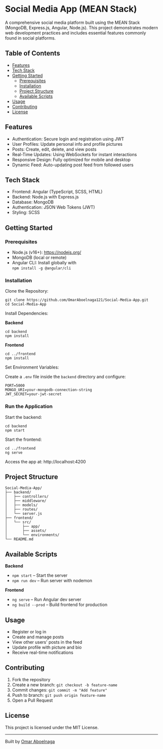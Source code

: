 # Social Media App (MEAN Stack)

A comprehensive social media platform built using the MEAN Stack (MongoDB, Express.js, Angular, Node.js). This project demonstrates modern web development practices and includes essential features commonly found in social platforms.

## Table of Contents
- [Features](#features)
- [Tech Stack](#tech-stack)
- [Getting Started](#getting-started)
  - [Prerequisites](#prerequisites)
  - [Installation](#installation)
  - [Project Structure](#project-structure)
  - [Available Scripts](#available-scripts)
- [Usage](#usage)
- [Contributing](#contributing)
- [License](#license)

## Features
- Authentication: Secure login and registration using JWT
- User Profiles: Update personal info and profile pictures
- Posts: Create, edit, delete, and view posts
- Real-Time Updates: Using WebSockets for instant interactions
- Responsive Design: Fully optimized for mobile and desktop
- Dynamic Feed: Auto-updating post feed from followed users

## Tech Stack
- Frontend: Angular (TypeScript, SCSS, HTML)
- Backend: Node.js with Express.js
- Database: MongoDB
- Authentication: JSON Web Tokens (JWT)
- Styling: SCSS

## Getting Started

### Prerequisites
- Node.js (v16+): https://nodejs.org/
- MongoDB (local or remote)
- Angular CLI: Install globally with  
  `npm install -g @angular/cli`

### Installation

Clone the Repository:
```
git clone https://github.com/OmarAboelnaga121/Social-Media-App.git
cd Social-Media-App
```

Install Dependencies:

**Backend**
```
cd backend
npm install
```

**Frontend**
```
cd ../frontend
npm install
```

Set Environment Variables:

Create a `.env` file inside the `backend` directory and configure:

```
PORT=5000
MONGO_URI=your-mongodb-connection-string
JWT_SECRET=your-jwt-secret
```

### Run the Application

Start the backend:
```
cd backend
npm start
```

Start the frontend:
```
cd ../frontend
ng serve
```

Access the app at: http://localhost:4200

## Project Structure
```
Social-Media-App/
├── backend/
│   ├── controllers/
│   ├── middleware/
│   ├── models/
│   ├── routes/
│   └── server.js
├── frontend/
│   └── src/
│       ├── app/
│       ├── assets/
│       └── environments/
└── README.md
```

## Available Scripts

**Backend**
- `npm start` – Start the server
- `npm run dev` – Run server with nodemon

**Frontend**
- `ng serve` – Run Angular dev server
- `ng build --prod` – Build frontend for production

## Usage
- Register or log in
- Create and manage posts
- View other users' posts in the feed
- Update profile with picture and bio
- Receive real-time notifications

## Contributing
1. Fork the repository
2. Create a new branch: `git checkout -b feature-name`
3. Commit changes: `git commit -m "Add feature"`
4. Push to branch: `git push origin feature-name`
5. Open a Pull Request

## License
This project is licensed under the MIT License.

---

Built by [Omar Aboelnaga](https://github.com/OmarAboelnaga121)
